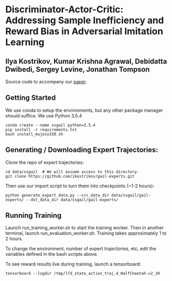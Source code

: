 Discriminator-Actor-Critic: Addressing Sample Inefficiency and Reward Bias in Adversarial Imitation Learning
============================================================================================================
Ilya Kostrikov, Kumar Krishna Agrawal, Debidatta Dwibedi, Sergey Levine, Jonathan Tompson
-----------------------------------------------------------------------------------------

Source code to accompany our [paper](https://arxiv.org/abs/1809.02925).

Getting Started
--------------------

We use conda to setup the environments, but any other package manager should suffice. We use Python 3.5.4

```
conda create --name ssgail python=3.5.4
pip install -r requirements.txt
bash install_mujoco150.sh
```

Generating / Downloading Expert Trajectories:
-------------------------------

Clone the repo of expert trajectories:

```
cd data/ssgail  # We will assume access to this directory.
git clone https://github.com/ikostrikov/gail-experts.git
```

Then use our import script to turn them into checkpoints (~1-2 hours):

```
python generate_expert_data.py --src_data_dir data/ssgail/gail-experts/ --dst_data_dir data/ssgail/gail-experts/
```

Running Training
----------------

Launch run_training_worker.sh to start the training worker. Then in another
terminal, launch run_evaluation_worker.sh. Training takes approximately 1 to 2 hours.

To change the environment, number of expert trajectories, etc, edit the
variables defined in the bash scripts above.

To see reward results live during training, launch a tensorboard:

    tensorboard --logdir /tmp/lfd_state_action_traj_4_HalfCheetah-v2_20
